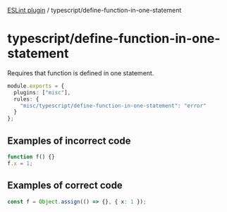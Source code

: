 [ESLint plugin](https://ilyub.github.io/eslint-plugin/) / typescript/define-function-in-one-statement

# typescript/define-function-in-one-statement

Requires that function is defined in one statement.

```ts
module.exports = {
  plugins: ["misc"],
  rules: {
    "misc/typescript/define-function-in-one-statement": "error"
  }
};
```

## Examples of incorrect code

```ts
function f() {}
f.x = 1;
```

## Examples of correct code

```ts
const f = Object.assign(() => {}, { x: 1 });
```